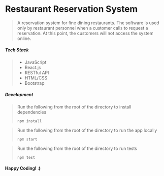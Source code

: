 # Restaurant Reservation System

> A reservation system for fine dining restaurants.
> The software is used only by restaurant personnel when a customer calls to request a reservation.
> At this point, the customers will not access the system online.


##### Tech Stack
> * JavaScript
> * React.js
> * RESTful API
> * HTML/CSS
> * Bootstrap



##### Development
> Run the following from the root of the directory to install dependencies
>  ```
>  npm install 
>  ```

> Run the following from the root of the directory to run the app locally
>  ``` 
>  npm start
>  ```

> Run the following from the root of the directory to run tests
>  ```
>  npm test
>  ```


#### Happy Coding! :)

